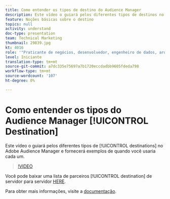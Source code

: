 ```yaml
---
title: Como entender os tipos de destino do Audience Manager
description: Este vídeo o guiará pelos diferentes tipos de destinos no Adobe Audience Manager e fornecerá exemplos de quando você usaria cada um.
feature: Noções básicas sobre o destino
topics: null
activity: understand
doc-type: presentation
team: Technical Marketing
thumbnail: 29839.jpg
kt: 4016
role: '"Praticante de negócios, desenvolvedor, engenheiro de dados, arquiteto, arquiteto de dados, administrador, líder"'
level: Iniciante
translation-type: tm+mt
source-git-commit: a7dc335e75697a7b1720eccdadbb9605fdeda798
workflow-type: tm+mt
source-wordcount: '107'
ht-degree: 0%

---
```



# Como entender os tipos do Audience Manager [!UICONTROL Destination]

Este vídeo o guiará pelos diferentes tipos de [!UICONTROL destinations] no Adobe Audience Manager e fornecerá exemplos de quando você usaria cada um.

>[!VIDEO](https://video.tv.adobe.com/v/29839/?quality=12)

Você pode baixar uma lista de parceiros [!UICONTROL destination] de servidor para servidor [HERE](https://docs.adobe.com/help/en/audience-manager/user-guide/overview/gdpr/assets/AAM-Partners-October2019.xlsx).

Para obter mais informações, visite a [documentação](https://docs.adobe.com/content/help/en/audience-manager/user-guide/features/destinations/destinations.html).
